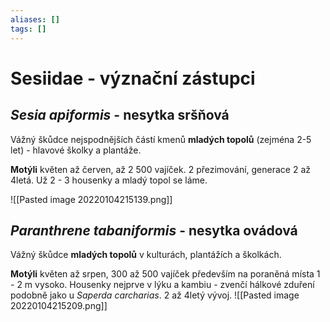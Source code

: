 ```yaml
---
aliases: []
tags: []
---
```

# Sesiidae - význační zástupci

## *Sesia apiformis* - nesytka sršňová

Vážný škůdce nejspodnějších částí kmenů **mladých topolů** (zejména 2-5 let) - hlavové školky a plantáže.

**Motýli** květen až červen, až 2 500 vajíček. 2 přezimování, generace 2 až 4letá. Už 2 - 3 housenky a mladý topol se láme.

![[Pasted image 20220104215139.png]]

## *Paranthrene tabaniformis* - nesytka ovádová

Vážný škůdce **mladých topolů** v kulturách, plantážích a školkách.

**Motýli** květen až srpen, 300 až 500 vajíček především na poraněná místa 1 - 2 m vysoko. Housenky nejprve v lýku a kambiu - zvenčí hálkové zduření podobně jako u *Saperda carcharias*. 2 až 4letý vývoj.
![[Pasted image 20220104215209.png]]
